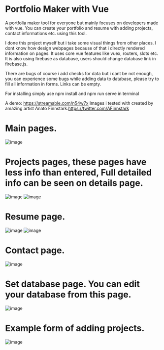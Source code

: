 # Portfolio Maker with Vue
A portfolia maker tool for everyone but mainly focuses on developers made with vue. 
You can create your portfolio and resume with adding projects, contact informations etc. using this tool.
 
I done this project myself but i take some visual things from other places. I dont know how design webpages because of that i directly rendered information on pages. It uses core vue features like  vuex, routers, slots etc. It is also using firebase as database, users should change database link in firebase.js.

There are bugs of course i add checks for data but i cant be not enough, you can experience some bugs while adding data to database, please try to fill all information in forms. Links can be empty.

For installing simply use npm install and npm run serve in terminal

A demo: https://streamable.com/n54w7x
Images i tested with created by amazing artist Anato Finnstark.https://twitter.com/AFinnstark

# Main pages.
![image](https://user-images.githubusercontent.com/64266261/219785938-efb174cb-82b8-40d7-9303-8296c02a7961.png)

# Projects pages, these pages have less info than entered, Full detailed info can be seen on details page.
![image](https://user-images.githubusercontent.com/64266261/219786325-4364c73d-fa46-4aa6-8cca-52509c12d936.png)
![image](https://user-images.githubusercontent.com/64266261/219786573-f89a16e5-729d-4bdd-a2fb-8b9ae2d01936.png)

# Resume page.
![image](https://user-images.githubusercontent.com/64266261/219786620-d3c9ad90-5cce-4b68-a4f1-059ff3aea608.png)
![image](https://user-images.githubusercontent.com/64266261/219786694-42107391-ffe1-4c83-80a3-072a6db09644.png)

# Contact page.
![image](https://user-images.githubusercontent.com/64266261/219786838-8c156ca9-dfd5-441c-9810-427c577b6f72.png)

# Set database page. You can edit your database from this page.
![image](https://user-images.githubusercontent.com/64266261/219786882-1d2d15b6-38b9-4b07-a30d-c8cb5b823f99.png)
# Example form of adding projects.
![image](https://user-images.githubusercontent.com/64266261/219786983-68044bfa-5230-4301-9acb-b8f991a9f7c8.png)
